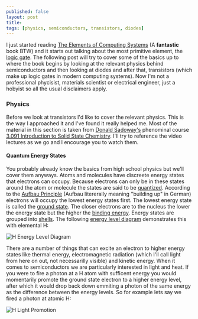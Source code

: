 ```yaml
---
published: false
layout: post
title: 
tags: [physics, semiconductors, transistors, diodes]
---
```


I just started reading [The Elements of Computing Systems](http://mitpress.mit.edu/books/elements-computing-systems) (A **fantastic** book BTW) and it starts out talking about the most primitive element, the [logic gate](http://en.wikipedia.org/wiki/Logic_gate). The following post will try to cover some of the basics up to where the book begins by looking at the relevant physics behind semiconductors and then looking at diodes and after that, transistors (which make up logic gates in modern computing systems). Now I'm not a professional phycisist, materials scientist or electrical engineer, just a hobyist so all the usual disclaimers apply.

### Physics

Before we look at transistors I'd like to cover the relevant physics. This is the way I approached it and I've found it really helped me. Most of the material in this section is taken from [Donald Sadoway's](http://donaldsadoway.com/) phenominal course [3.091 Introduction to Solid State Chemistry](http://ocw.mit.edu/courses/materials-science-and-engineering/3-091sc-introduction-to-solid-state-chemistry-fall-2010/index.htm). I'll try to reference the video lectures as we go and I encourage you to watch them. 

#### Quantum Energy States

You probably already know the basics from high school physics but we'll cover them anyways. Atoms and molecules have discreete energy states that electrons can occupy. Because electrons can only be in these states around the atom or molecule the states are said to be [quantized](http://en.wikipedia.org/wiki/Quantization_(physics)). According to the [Aufbau Principle](http://en.wikipedia.org/wiki/Aufbau_principle) (Aufbau litererally meaning "building up" in German) electrons will occupy the lowest energy states first. The lowest energy state is called the [ground state](http://en.wikipedia.org/wiki/Ground_state). The closer electrons are to the nucleus the lower the energy state but the higher the [binding energy](http://en.wikipedia.org/wiki/Electron_binding_energy). Energy states are grouped into [shells](http://en.wikipedia.org/wiki/Electron_shell). The following [energy level diagram](http://en.wikipedia.org/wiki/Energy_level#Energy_level_diagrams) demonstrates this with elemental H:

![H Energy Level Diagram](onsemiconductors/henergylevaldiagram.png)

There are a number of things that can excite an electron to higher energy states like thermal energy, electromagnetic radiation (which I'll call light from here on out, not necessarilly visible) and kinetic energy. When it comes to semiconductors we are particularly interested in light and heat. If you were to fire a photon at a H atom with sufficent energy you would momentarily promote the ground state electron to a higher energy level, after which it would drop back down emmiting a photon of the same energy as the difference between the energy levels. So for example lets say we fired a photon at atomic H:

![H Light Promotion](hlightpromotion.png)

